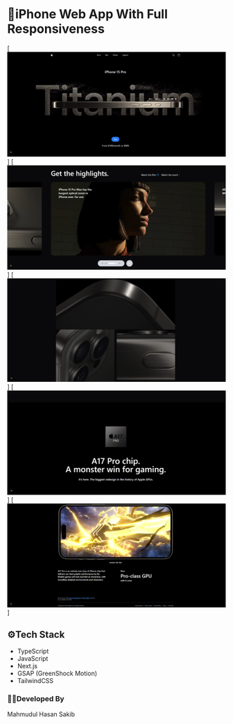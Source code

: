 # 📱iPhone Web App With Full Responsiveness

[![Watch the app](/src/app/iphone-git/home.png)]
[![Watch the app](/src/app/iphone-git/hero.png)]
[![Watch the app](/src/app/iphone-git/feature.png)]
[![Watch the app](/src/app/iphone-git/highlights.png)]
[![Watch the app](/src/app/iphone-git/footer.png)]

## ⚙️Tech Stack

- TypeScript
- JavaScript
- Next.js
- GSAP (GreenShock Motion)
- TailwindCSS

### 👨‍💻Developed By

Mahmudul Hasan Sakib
